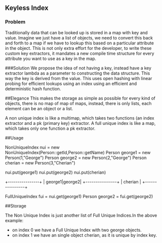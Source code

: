 Keyless Index
------------------------------

### Problem
Traditionally data that can be looked up is stored in a map with key and value. Imagine we just have a list of objects, we need to convert this back and forth to a map if we have to lookup this based on a particular attribute in the object.
This is not only extra effort for the developer, to write these custom key extractors, it mandates a new compile time structure for every attribute you want to use as a key in the map.

###Solution
We propose the idea of not having a key, instead have a key extractor lambda as a parameter to constructing the data structure. This way the key is derived from the value.
This uses open hashing with linear probing for efficient lookups using an index using an efficient and deterministic hash function.

##Elegance
This makes the storage as simple as possible for every kind of objects, there is no map of map of maps, instead, there is only lists, each element can be an object or a list.

A non unique index is like a multimap, which takes two functions (an index extractor and a pk (primary key) extractor.
A full unique index is like a map, which takes only one function a pk extractor.



##Usage

NonUniqueIndex nui = new NonUniqueIndex(Person::getId,Person::getName)
Person george1 = new Person(1,"George")
Person george2 = new Person(2,"George")
Person cherian = new Person(3,"Cherian")

nui.put(george1)
nui.put(george2)
nui.put(cherian)

+----------------+
| george1|george2|
+----------------+
|     cherian    |
+----------------+

FullUniqueIndex fui = nui.get(george1)
Person george2 = fui.get(george2)

##Storage

The Non Unique Index  is just another list of Full Unique Indices.In the above example:
- on index 0 we have a Full Unique Index with two george objects.
- on index 1 we have an single object cherian, as it is unique by index key.


